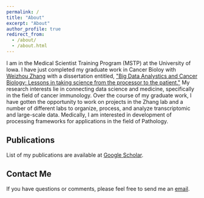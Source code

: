 ```yaml
---
permalink: /
title: "About"
excerpt: "About"
author_profile: true
redirect_from: 
  - /about/
  - /about.html
---
```


I am in the Medical Scientist Training Program (MSTP) at the University of Iowa. I have just completed my graduate work in Cancer Bioloy with [Weizhou Zhang](https://zhanglab.pathology.ufl.edu/) with a dissertation entitled, <a href="/files/Borcherding_Dissertation.pdf" download> "Big Data Analystics and Cancer Biology: Lessons in taking science from the processor to the patient."</a> My research interests lie in connecting data science and medicine, specifically in the field of cancer immunology. Over the course of my graduate work, I have gotten the opportunity to work on projects in the Zhang lab and a number of different labs to organize, process, and analyze transcriptomic and large-scale data. Medically, I am interested in development of processing frameworks for applications in the field of Pathology.

Publications
----

List of my publications are available at [Google Scholar](https://scholar.google.com/citations?user=_n4TRuIAAAAJ&hl=en).

Contact Me
----
If you have questions or comments, please feel free to send me an [email](mailto:nicholas-borcherding@uiowa.edu).



